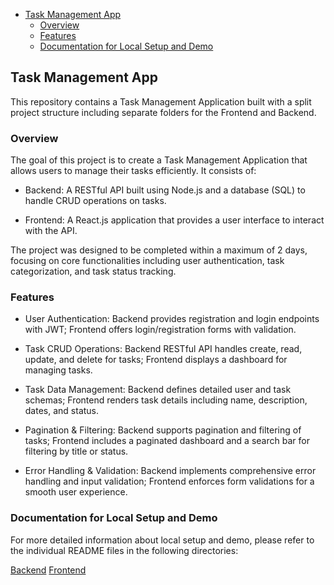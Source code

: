 - [Task Management App](#task-management-app)
  - [Overview](#overview)
  - [Features](#features)
  - [Documentation for Local Setup and Demo](#documentation-for-local-setup-and-demo)

## Task Management App

This repository contains a Task Management Application built with a split project structure including separate folders for the Frontend and Backend.

### Overview

The goal of this project is to create a Task Management Application that allows users to manage their tasks efficiently. It consists of:

- Backend: A RESTful API built using Node.js and a database (SQL) to handle CRUD operations on tasks.

- Frontend: A React.js application that provides a user interface to interact with the API.

The project was designed to be completed within a maximum of 2 days, focusing on core functionalities including user authentication, task categorization, and task status tracking.

### Features

- User Authentication: Backend provides registration and login endpoints with JWT; Frontend offers login/registration forms with validation.

- Task CRUD Operations: Backend RESTful API handles create, read, update, and delete for tasks; Frontend displays a dashboard for managing tasks.

- Task Data Management: Backend defines detailed user and task schemas; Frontend renders task details including name, description, dates, and status.

- Pagination & Filtering: Backend supports pagination and filtering of tasks; Frontend includes a paginated dashboard and a search bar for filtering by title or status.

- Error Handling & Validation: Backend implements comprehensive error handling and input validation; Frontend enforces form validations for a smooth user experience.

### Documentation for Local Setup and Demo

For more detailed information about local setup and demo, please refer to the individual README files in the following directories:

[Backend](./backend/README.md)
[Frontend](./frontend/README.md)
